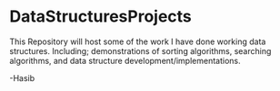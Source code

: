 # DataStructuresProjects

This Repository will host some of the work I have done working data structures. 
Including; demonstrations of sorting algorithms, searching algorithms, and data structure development/implementations.

-Hasib
